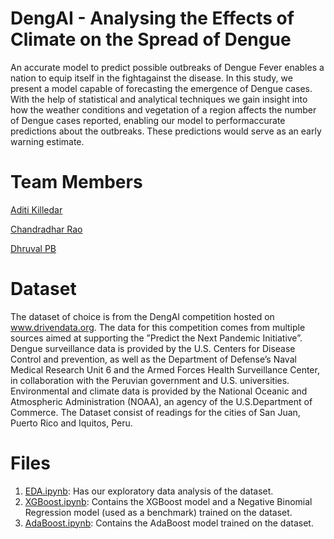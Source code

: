 # DengAI - Analysing the Effects of Climate on the Spread of Dengue
An accurate model to predict possible outbreaks of Dengue Fever enables a nation to equip itself in the fightagainst the disease. In this study,  we present a model capable of forecasting the emergence of Dengue cases. With the help of statistical and analytical techniques we gain insight into how the weather conditions and vegetation of a region affects the number of Dengue cases reported, enabling our model to performaccurate predictions about the outbreaks. These predictions would serve as an early warning estimate.

# Team Members
[Aditi Killedar](https://github.com/aditikilledar)

[Chandradhar Rao](https://github.com/chandradharrao)

[Dhruval PB](https://github.com/Dhruval360)

# Dataset
The dataset of choice is from the DengAI competition hosted on www.drivendata.org. The data for this competition comes from multiple sources aimed at supporting the ”Predict the Next Pandemic Initiative”. Dengue surveillance data is provided by the U.S. Centers for Disease Control and
prevention, as well as the Department of Defense’s Naval Medical Research Unit 6 and the Armed Forces Health Surveillance Center, in collaboration with the Peruvian government and U.S. universities. Environmental and climate data is provided by the National Oceanic and Atmospheric Administration (NOAA), an agency of the U.S.Department of Commerce. The Dataset consist of readings for the cities of San Juan, Puerto Rico and Iquitos, Peru.

# Files
1. [EDA.ipynb](./EDA.ipynb): Has our exploratory data analysis of the dataset.
2. [XGBoost.ipynb](./XGBoost.ipynb): Contains the XGBoost model and a Negative Binomial Regression model (used as a benchmark) trained on the dataset.
3. [AdaBoost.ipynb](./AdaBoost.ipynb): Contains the AdaBoost model trained on the dataset.